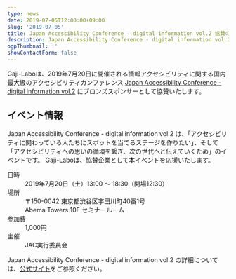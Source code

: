 ```yaml
---
type: news
date: 2019-07-05T12:00:00+09:00
slug: '2019-07-05'
title: Japan Accessibility Conference - digital information vol.2 協賛のお知らせ
description: Japan Accessibility Conference - digital information vol.2 協賛についてのお知らせです。
ogpThumbnail: ''
showContactForm: false
---
```


Gaji-Laboは、2019年7月20日に開催される情報アクセシビリティに関する国内最大級のアクセシビリティカンファレンス <a href="https://japan-a11y-conf.com/vol2/" target="_blank" rel="noopener noreferrer">Japan Accessibility Conference - digital information vol.2</a> にブロンズスポンサーとして協賛いたします。

## イベント情報

Japan Accessibility Conference - digital information vol.2 は、「アクセシビリティに関わっている人たちにスポットを当てるステージを作りたい」、そして「アクセシビリティへの思いの循環を繋ぎ、次の世代へと伝えていくため」のイベントです。
Gaji-Laboは、協賛企業として本イベントを応援いたします。


<dl>
  <dt>日時</dt><dd>2019年7月20日（土）13:00 〜 18:30（開場12:30）</dd>
  <dt>場所</dt><dd>〒150-0042 東京都渋谷区宇田川町40番1号<br>Abema Towers 10F セミナールーム</dd>
  <dt>参加費</dt><dd>1,000円</dd>
  <dt>主催</dt><dd>JAC実行委員会</dd>
</dl>

Japan Accessibility Conference - digital information vol.2 の詳細については、<a href="https://japan-a11y-conf.com/vol2/" target="_blank" rel="noopener noreferrer">公式サイト</a>をご参照ください。
